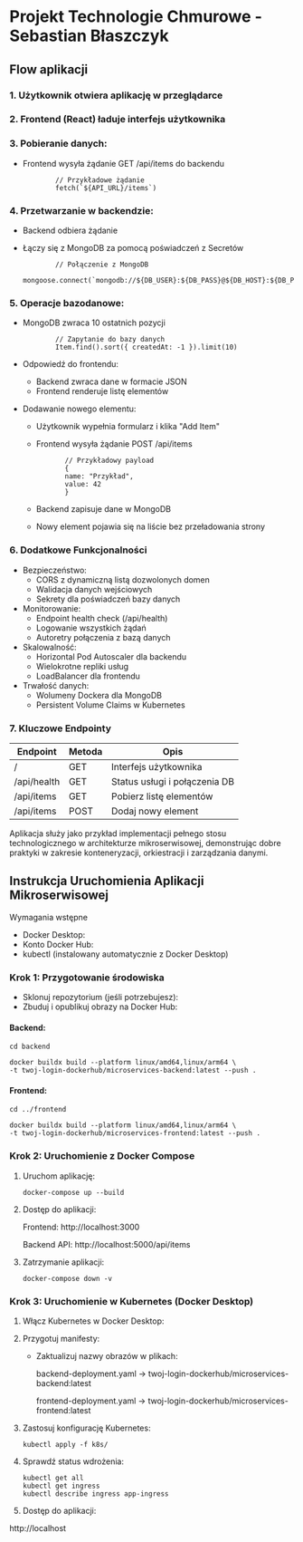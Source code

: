 # Projekt Technologie Chmurowe - Sebastian Błaszczyk

## Flow aplikacji

### 1. Użytkownik otwiera aplikację w przeglądarce

### 2. Frontend (React) ładuje interfejs użytkownika

### 3. Pobieranie danych:

- Frontend wysyła żądanie GET /api/items do backendu

              // Przykładowe żądanie
              fetch(`${API_URL}/items`)

### 4. Przetwarzanie w backendzie:

- Backend odbiera żądanie
- Łączy się z MongoDB za pomocą poświadczeń z Secretów

              // Połączenie z MongoDB
              mongoose.connect(`mongodb://${DB_USER}:${DB_PASS}@${DB_HOST}:${DB_PORT}/${DB_NAME}`)

### 5. Operacje bazodanowe:

- MongoDB zwraca 10 ostatnich pozycji

              // Zapytanie do bazy danych
              Item.find().sort({ createdAt: -1 }).limit(10)

- Odpowiedź do frontendu:
     - Backend zwraca dane w formacie JSON
     - Frontend renderuje listę elementów
- Dodawanie nowego elementu:

     - Użytkownik wypełnia formularz i klika "Add Item"
     - Frontend wysyła żądanie POST /api/items

                  // Przykładowy payload
                  {
                  name: "Przykład",
                  value: 42
                  }

     - Backend zapisuje dane w MongoDB
     - Nowy element pojawia się na liście bez przeładowania strony

### 6. Dodatkowe Funkcjonalności

- Bezpieczeństwo:
     - CORS z dynamiczną listą dozwolonych domen
     - Walidacja danych wejściowych
     - Sekrety dla poświadczeń bazy danych
- Monitorowanie:
     - Endpoint health check (/api/health)
     - Logowanie wszystkich żądań
     - Autoretry połączenia z bazą danych
- Skalowalność:
     - Horizontal Pod Autoscaler dla backendu
     - Wielokrotne repliki usług
     - LoadBalancer dla frontendu
- Trwałość danych:
     - Wolumeny Dockera dla MongoDB
     - Persistent Volume Claims w Kubernetes

### 7. Kluczowe Endpointy

| Endpoint    | Metoda | Opis                          |
| ----------- | ------ | ----------------------------- |
| /           | GET    | Interfejs użytkownika         |
| /api/health | GET    | Status usługi i połączenia DB |
| /api/items  | GET    | Pobierz listę elementów       |
| /api/items  | POST   | Dodaj nowy element            |

Aplikacja służy jako przykład implementacji pełnego stosu technologicznego w architekturze mikroserwisowej, demonstrując dobre praktyki w zakresie konteneryzacji, orkiestracji i zarządzania danymi.

## Instrukcja Uruchomienia Aplikacji Mikroserwisowej

Wymagania wstępne

- Docker Desktop:
- Konto Docker Hub:
- kubectl (instalowany automatycznie z Docker Desktop)

### Krok 1: Przygotowanie środowiska

- Sklonuj repozytorium (jeśli potrzebujesz):
- Zbuduj i opublikuj obrazy na Docker Hub:

#### Backend:

    cd backend

    docker buildx build --platform linux/amd64,linux/arm64 \
    -t twoj-login-dockerhub/microservices-backend:latest --push .

#### Frontend:

    cd ../frontend

    docker buildx build --platform linux/amd64,linux/arm64 \
    -t twoj-login-dockerhub/microservices-frontend:latest --push .

### Krok 2: Uruchomienie z Docker Compose

1.    Uruchom aplikację:

          docker-compose up --build

2.    Dostęp do aplikacji:

      Frontend: http://localhost:3000

      Backend API: http://localhost:5000/api/items

3.    Zatrzymanie aplikacji:

          docker-compose down -v

### Krok 3: Uruchomienie w Kubernetes (Docker Desktop)

1.    Włącz Kubernetes w Docker Desktop:

2.    Przygotuj manifesty:

      - Zaktualizuj nazwy obrazów w plikach:

           backend-deployment.yaml → twoj-login-dockerhub/microservices-backend:latest

           frontend-deployment.yaml → twoj-login-dockerhub/microservices-frontend:latest

3.    Zastosuj konfigurację Kubernetes:

          kubectl apply -f k8s/

4.    Sprawdź status wdrożenia:

          kubectl get all
          kubectl get ingress
          kubectl describe ingress app-ingress

5.    Dostęp do aplikacji:

http://localhost
